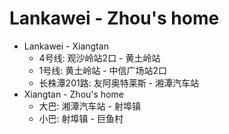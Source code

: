 # Lankawei - Zhou's home

- Lankawei - Xiangtan
    - 4号线: 观沙岭站2口 - 黄土岭站
    - 1号线: 黄土岭站 - 中信广场站2口
    - 长株潭201路: 友阿奥特莱斯 - 湘潭汽车站
- Xiangtan - Zhou's home
    - 大巴: 湘潭汽车站 - 射埠镇
    - 小巴: 射埠镇 - 巨鱼村